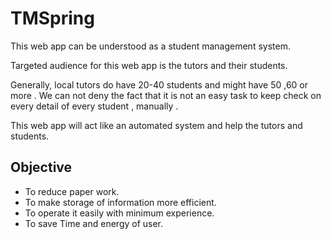 # TMSpring
<p>This web app can be understood as a student management system.</p>
<p>Targeted audience for this web app is the tutors and their students.</p>
<p>Generally, local tutors do have  20-40  students and might have 50 ,60 or more . We can not deny the fact that it is not an easy task to keep check on every detail of every student , manually .</p>
<p> This web app will act like an automated system and help the tutors and students.</p>
<h2>Objective</h2>
<ul>
   <li>To reduce paper work.</li>
   <li>To make storage of information more efficient.</li>
   <li>To operate it easily with minimum experience.</li>
   <li>To save Time and energy of user.</li>
</ul>
